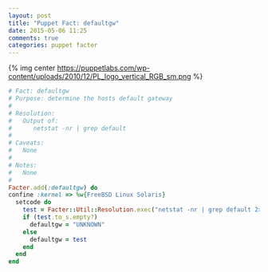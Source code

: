 ```yaml
---
layout: post
title: "Puppet Fact: defaultgw"
date: 2015-05-06 11:25
comments: true
categories: puppet facter
---
```

{% img center https://puppetlabs.com/wp-content/uploads/2010/12/PL_logo_vertical_RGB_sm.png %}

~~~ ruby 
# Fact: defaultgw
# Purpose: determine the hosts default gateway
#
# Resolution:
#   Output of:
#      netstat -nr | grep default   
#
# Caveats:
#   None
# 
# Notes:
#   None
#
Facter.add(:defaultgw) do
confine :kernel => %w{FreeBSD Linux Solaris}  
  setcode do
    test = Facter::Util::Resolution.exec("netstat -nr | grep default 2>&1").split(" ")[1].strip
    if (test.to_s.empty?)
      defaultgw = "UNKNOWN"
    else
      defaultgw = test
    end
  end
end  
~~~    